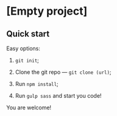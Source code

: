# [Empty project]


## Quick start

Easy options:


1. `git init`;

2. Clone the git repo — `git clone (url)`;

3. Run `npm install`;

4. Run `gulp sass` and start you code!

You are welcome!
